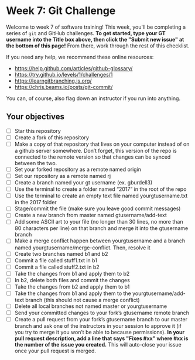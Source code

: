 # Week 7: Git Challenge

Welcome to week 7 of software training! This week, you'll be completing a series of `git` and GitHub challenges. **To get started, type your GT username into the Title box above, then click the "Submit new issue" at the bottom of this page!** From there, work through the rest of this checklist.

If you need any help, we recommend these online resources:
- https://help.github.com/articles/github-glossary/
- https://try.github.io/levels/1/challenges/1
- https://learngitbranching.js.org/
- https://chris.beams.io/posts/git-commit/

You can, of course, also flag down an instructor if you run into anything.

## Your objectives
- [ ] Star this repository
- [ ] Create a fork of this repository
- [ ] Make a copy of that repository that lives on your computer instead of on a github server somewhere. Don’t forget, this version of the repo is connected to the remote version so that changes can be synced between the two.
- [ ] Set your forked repository as a remote named origin
- [ ] Set our repository as a remote named rj
- [ ] Create a branch named your gt username (ex. gburdell3)
- [ ] Use the terminal to create a folder named “2017” in the root of the repo
- [ ] Use the terminal to create an empty text file named yourgtusername.txt in the 2017 folder
- [ ] Stage/commit the file (make sure you leave good commit messages)
- [ ] Create a new branch from master named gtusername/add-text
- [ ] Add some ASCII art to your file (no longer than 30 lines, no more than 80 characters per line) on that branch and merge it into the gtusername branch
- [ ] Make a merge conflict happen between yourgtusername and a branch named yourgtusername/merge-conflict. Then, resolve it
- [ ] Create two branches named b1 and b2
- [ ] Commit a file called stuff1.txt in b1
- [ ] Commit a file called stuff2.txt in b2
- [ ] Take the changes from b1 and apply them to b2
- [ ] In b2, delete both files and commit the changes
- [ ] Take the changes from b2 and apply them to b1
- [ ] Take the changes from b1 and apply them to the yourgtusername/add-text branch (this should not cause a merge conflict)
- [ ] Delete all local branches not named master or yourgtusername
- [ ] Send your committed changes to your fork’s gtusername remote branch
- [ ] Create a pull request from your fork’s gtusername branch to our master branch and ask one of the instructors in your session to approve it (if you try to merge it you won’t be able to because permissions). **In your pull request description, add a line that says "Fixes #xx" where #xx is the number of the issue you created.** This will auto-close your issue once your pull request is merged.
